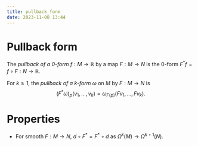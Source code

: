 ```yaml
---
title: pullback_form
date: 2023-11-08 13:44
---
```

# Pullback form
The *pullback of a 0-form* $f:M\to\mathbb{R}$ by a map $F:M\to N$ is the 0-form
$F^* f = f\circ F:N\to\mathbb{R}$. 

For $k\geq 1$, the *pullback of a $k$-form* $\omega$ on $M$ by $F:M\to N$ is
$$
(F^*\omega)_p(v_1,\ldots,v_k)=\omega_{F(p)}(Fv_1,\ldots,Fv_k).
$$

# Properties
- For smooth $F:M\to N$, $d\circ F^* = F^*\circ d$ as $\Omega^k(M) \to \Omega^{k+1}(N)$.
